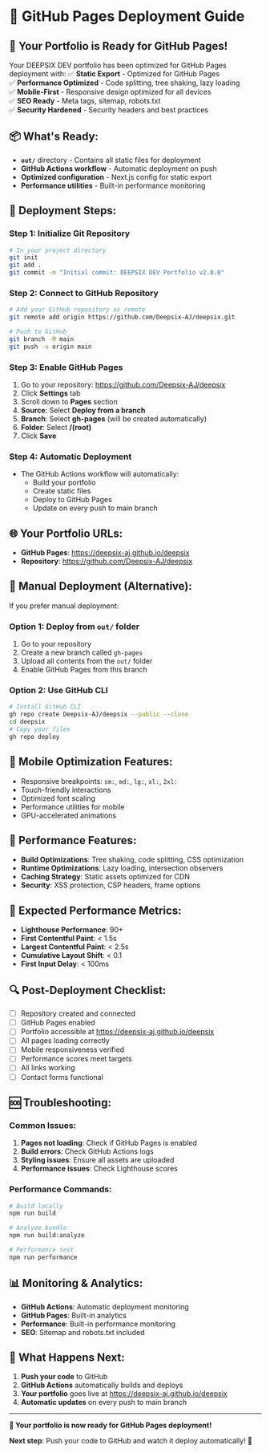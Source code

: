 # 🚀 GitHub Pages Deployment Guide

## 🎯 **Your Portfolio is Ready for GitHub Pages!**

Your DEEPSIX DEV portfolio has been optimized for GitHub Pages deployment with:
✅ **Static Export** - Optimized for GitHub Pages  
✅ **Performance Optimized** - Code splitting, tree shaking, lazy loading  
✅ **Mobile-First** - Responsive design optimized for all devices  
✅ **SEO Ready** - Meta tags, sitemap, robots.txt  
✅ **Security Hardened** - Security headers and best practices  

## 📦 **What's Ready:**

- **`out/`** directory - Contains all static files for deployment
- **GitHub Actions workflow** - Automatic deployment on push
- **Optimized configuration** - Next.js config for static export
- **Performance utilities** - Built-in performance monitoring

## 🚀 **Deployment Steps:**

### **Step 1: Initialize Git Repository**
```bash
# In your project directory
git init
git add .
git commit -m "Initial commit: DEEPSIX DEV Portfolio v2.0.0"
```

### **Step 2: Connect to GitHub Repository**
```bash
# Add your GitHub repository as remote
git remote add origin https://github.com/Deepsix-AJ/deepsix.git

# Push to GitHub
git branch -M main
git push -u origin main
```

### **Step 3: Enable GitHub Pages**
1. Go to your repository: https://github.com/Deepsix-AJ/deepsix
2. Click **Settings** tab
3. Scroll down to **Pages** section
4. **Source**: Select **Deploy from a branch**
5. **Branch**: Select **gh-pages** (will be created automatically)
6. **Folder**: Select **/(root)**
7. Click **Save**

### **Step 4: Automatic Deployment**
- The GitHub Actions workflow will automatically:
  - Build your portfolio
  - Create static files
  - Deploy to GitHub Pages
  - Update on every push to main branch

## 🌐 **Your Portfolio URLs:**

- **GitHub Pages**: https://deepsix-aj.github.io/deepsix
- **Repository**: https://github.com/Deepsix-AJ/deepsix

## 🔧 **Manual Deployment (Alternative):**

If you prefer manual deployment:

### **Option 1: Deploy from `out/` folder**
1. Go to your repository
2. Create a new branch called `gh-pages`
3. Upload all contents from the `out/` folder
4. Enable GitHub Pages from this branch

### **Option 2: Use GitHub CLI**
```bash
# Install GitHub CLI
gh repo create Deepsix-AJ/deepsix --public --clone
cd deepsix
# Copy your files
gh repo deploy
```

## 📱 **Mobile Optimization Features:**

- Responsive breakpoints: `sm:`, `md:`, `lg:`, `xl:`, `2xl:`
- Touch-friendly interactions
- Optimized font scaling
- Performance utilities for mobile
- GPU-accelerated animations

## 🚀 **Performance Features:**

- **Build Optimizations**: Tree shaking, code splitting, CSS optimization
- **Runtime Optimizations**: Lazy loading, intersection observers
- **Caching Strategy**: Static assets optimized for CDN
- **Security**: XSS protection, CSP headers, frame options

## 🎯 **Expected Performance Metrics:**

- **Lighthouse Performance**: 90+
- **First Contentful Paint**: < 1.5s
- **Largest Contentful Paint**: < 2.5s
- **Cumulative Layout Shift**: < 0.1
- **First Input Delay**: < 100ms

## 🔍 **Post-Deployment Checklist:**

- [ ] Repository created and connected
- [ ] GitHub Pages enabled
- [ ] Portfolio accessible at https://deepsix-aj.github.io/deepsix
- [ ] All pages loading correctly
- [ ] Mobile responsiveness verified
- [ ] Performance scores meet targets
- [ ] All links working
- [ ] Contact forms functional

## 🆘 **Troubleshooting:**

### **Common Issues:**
1. **Pages not loading**: Check if GitHub Pages is enabled
2. **Build errors**: Check GitHub Actions logs
3. **Styling issues**: Ensure all assets are uploaded
4. **Performance issues**: Check Lighthouse scores

### **Performance Commands:**
```bash
# Build locally
npm run build

# Analyze bundle
npm run build:analyze

# Performance test
npm run performance
```

## 📊 **Monitoring & Analytics:**

- **GitHub Actions**: Automatic deployment monitoring
- **GitHub Pages**: Built-in analytics
- **Performance**: Built-in performance monitoring
- **SEO**: Sitemap and robots.txt included

## 🎉 **What Happens Next:**

1. **Push your code** to GitHub
2. **GitHub Actions** automatically builds and deploys
3. **Your portfolio** goes live at https://deepsix-aj.github.io/deepsix
4. **Automatic updates** on every push to main branch

---

**🚀 Your portfolio is now ready for GitHub Pages deployment!**

**Next step**: Push your code to GitHub and watch it deploy automatically! 🎯
